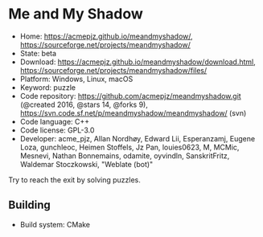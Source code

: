 # Me and My Shadow

- Home: https://acmepjz.github.io/meandmyshadow/, https://sourceforge.net/projects/meandmyshadow/
- State: beta
- Download: https://acmepjz.github.io/meandmyshadow/download.html, https://sourceforge.net/projects/meandmyshadow/files/
- Platform: Windows, Linux, macOS
- Keyword: puzzle
- Code repository: https://github.com/acmepjz/meandmyshadow.git (@created 2016, @stars 14, @forks 9), https://svn.code.sf.net/p/meandmyshadow/meandmyshadow/ (svn)
- Code language: C++
- Code license: GPL-3.0
- Developer: acme_pjz, Allan Nordhøy, Edward Lii, Esperanzamj, Eugene Loza, gunchleoc, Heimen Stoffels, Jz Pan, louies0623, M, MCMic, Mesnevi, Nathan Bonnemains, odamite, oyvindln, SanskritFritz, Waldemar Stoczkowski, "Weblate (bot)"

Try to reach the exit by solving puzzles.

## Building

- Build system: CMake
